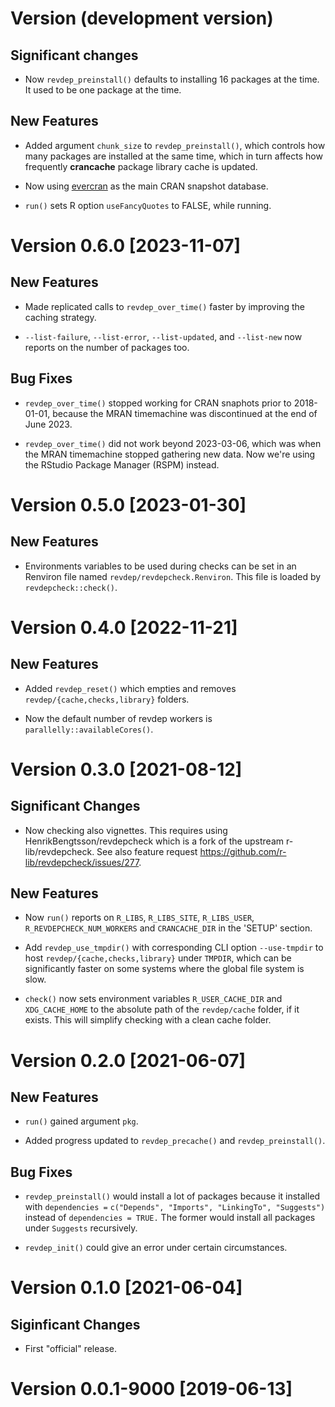 # Version (development version)

## Significant changes
 
 * Now `revdep_preinstall()` defaults to installing 16 packages at the
   time. It used to be one package at the time.

## New Features

 * Added argument `chunk_size` to `revdep_preinstall()`, which
   controls how many packages are installed at the same time, which in
   turn affects how frequently **crancache** package library cache is
   updated.

 * Now using [evercran](https://github.com/r-hub/evercran) as the main
   CRAN snapshot database.

 * `run()` sets R option `useFancyQuotes` to FALSE, while running.
 

# Version 0.6.0 [2023-11-07]

## New Features

 * Made replicated calls to `revdep_over_time()` faster by improving
   the caching strategy.

 * `--list-failure`, `--list-error`, `--list-updated`, and
   `--list-new` now reports on the number of packages too.
 
## Bug Fixes

 * `revdep_over_time()` stopped working for CRAN snaphots prior to
   2018-01-01, because the MRAN timemachine was discontinued at the
   end of June 2023.

 * `revdep_over_time()` did not work beyond 2023-03-06, which was when
   the MRAN timemachine stopped gathering new data.  Now we're using
   the RStudio Package Manager (RSPM) instead.


# Version 0.5.0 [2023-01-30]

## New Features

 * Environments variables to be used during checks can be set in an
   Renviron file named `revdep/revdepcheck.Renviron`.  This file is
   loaded by `revdepcheck::check()`.


# Version 0.4.0 [2022-11-21]

## New Features

 * Added `revdep_reset()` which empties and removes
   `revdep/{cache,checks,library}` folders.

 * Now the default number of revdep workers is
   `parallelly::availableCores()`.


# Version 0.3.0 [2021-08-12]

## Significant Changes

 * Now checking also vignettes. This requires using
   HenrikBengtsson/revdepcheck which is a fork of the upstream
   r-lib/revdepcheck. See also feature request
   <https://github.com/r-lib/revdepcheck/issues/277>.


## New Features

 * Now `run()` reports on `R_LIBS`, `R_LIBS_SITE`, `R_LIBS_USER`,
   `R_REVDEPCHECK_NUM_WORKERS` and `CRANCACHE_DIR` in the 'SETUP'
   section.

 * Add `revdep_use_tmpdir()` with corresponding CLI option
   `--use-tmpdir` to host `revdep/{cache,checks,library}` under
   `TMPDIR`, which can be significantly faster on some systems where
   the global file system is slow.

 * `check()` now sets environment variables `R_USER_CACHE_DIR` and
   `XDG_CACHE_HOME` to the absolute path of the `revdep/cache` folder,
   if it exists.  This will simplify checking with a clean cache
   folder.


# Version 0.2.0 [2021-06-07]

## New Features

 * `run()` gained argument `pkg`.

 * Added progress updated to `revdep_precache()` and
   `revdep_preinstall()`.


## Bug Fixes

 * `revdep_preinstall()` would install a lot of packages because it
   installed with `dependencies =` `c("Depends", "Imports",
   "LinkingTo", "Suggests")` instead of `dependencies = TRUE.`  The
   former would install all packages under `Suggests` recursively.

 * `revdep_init()` could give an error under certain circumstances.


# Version 0.1.0 [2021-06-04]

## Siginficant Changes

 * First "official" release.


# Version 0.0.1-9000 [2019-06-13]


